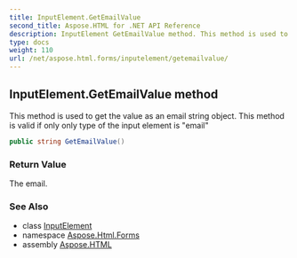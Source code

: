 ```yaml
---
title: InputElement.GetEmailValue
second_title: Aspose.HTML for .NET API Reference
description: InputElement GetEmailValue method. This method is used to get the value as an email string object. This method is valid if only only type of the input element is email
type: docs
weight: 110
url: /net/aspose.html.forms/inputelement/getemailvalue/
---
```

## InputElement.GetEmailValue method

This method is used to get the value as an email string object. This method is valid if only only type of the input element is "email"

```csharp
public string GetEmailValue()
```

### Return Value

The email.

### See Also

* class [InputElement](../)
* namespace [Aspose.Html.Forms](../../../aspose.html.forms/)
* assembly [Aspose.HTML](../../../)
